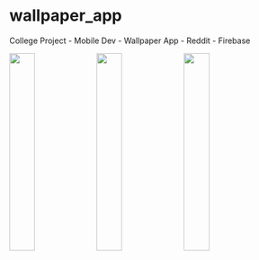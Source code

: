 # wallpaper_app
College Project - Mobile Dev - Wallpaper App - Reddit - Firebase

<img src="https://user-images.githubusercontent.com/90479242/211200080-4aeddaed-052d-4dec-bc78-b8111e9b591b.png" width=30% height=30%>

<img src="https://user-images.githubusercontent.com/90479242/211200097-2acd4161-f315-4aaa-b9a5-810ea1a12b5f.png" width=30% height=30%>

<img src="https://user-images.githubusercontent.com/90479242/211200101-ac08c819-1a69-4550-8436-445ae3ee7162.png" width=30% height=30%>
